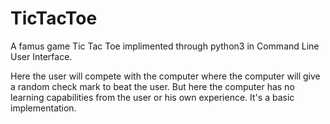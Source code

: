 # TicTacToe
A famus game Tic Tac Toe implimented through python3 in Command Line User Interface.

Here the user will compete with the computer where the computer will give a random check mark to beat the user. But here the computer has no learning capabilities from the user or his own experience. It's a basic implementation.
